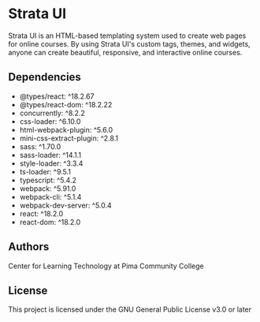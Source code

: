 # Strata UI

Strata UI is an HTML-based templating system used to create web pages for online courses. By using Strata UI's custom tags, themes, and widgets, anyone can create beautiful, responsive, and interactive online courses.

## Dependencies

- @types/react: ^18.2.67
- @types/react-dom: ^18.2.22
- concurrently: ^8.2.2
- css-loader: ^6.10.0
- html-webpack-plugin: ^5.6.0
- mini-css-extract-plugin: ^2.8.1
- sass: ^1.70.0
- sass-loader: ^14.1.1
- style-loader: ^3.3.4
- ts-loader: ^9.5.1
- typescript: ^5.4.2
- webpack: ^5.91.0
- webpack-cli: ^5.1.4
- webpack-dev-server: ^5.0.4
- react: ^18.2.0
- react-dom: ^18.2.0

## Authors

Center for Learning Technology at Pima Community College

## License

This project is licensed under the GNU General Public License v3.0 or later